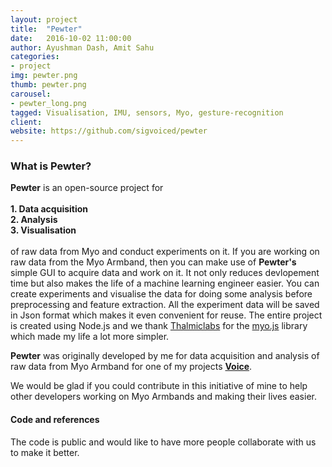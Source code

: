 ```yaml
---
layout: project
title:  "Pewter"
date:   2016-10-02 11:00:00
author: Ayushman Dash, Amit Sahu
categories:
- project
img: pewter.png
thumb: pewter.png
carousel:
- pewter_long.png
tagged: Visualisation, IMU, sensors, Myo, gesture-recognition
client: 
website: https://github.com/sigvoiced/pewter
---
```

### What is Pewter?
**Pewter** is an open-source project for <br/><br/>
        **1. Data acquisition**<br/>
        **2. Analysis**<br/>
        **3. Visualisation <br/>**<br/>
of raw data from Myo and conduct experiments on it. If you are working on raw data from the Myo Armband, then you can make use of **Pewter's** simple GUI to acquire data and work on it. It not only reduces devlopement time but also makes the life of a machine learning engineer easier. You can create experiments and visualise the data for doing some analysis before preprocessing and feature extraction. All the experiment data will be saved in Json format which makes it even convenient for reuse. The entire project is created using Node.js and we thank [Thalmiclabs](https://www.thalmic.com/) for the [myo.js](https://github.com/thalmiclabs/myo.js) library which made my life a lot more simpler.

**Pewter** was originally developed by me for data acquisition and analysis of raw data from Myo Armband for one of my projects **[Voice](https://github.com/sigvoiced/Voice)**.

We would be glad if you could contribute in this initiative of mine to help other developers working on Myo Armbands and making their lives easier.

#### Code and references
The code is public and would like to have more people collaborate with us to make it better.
